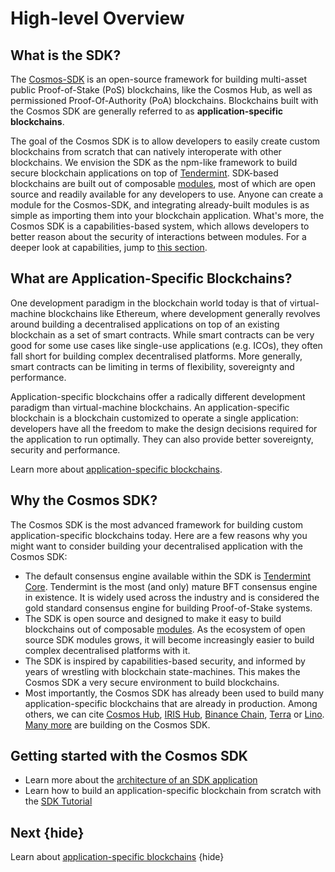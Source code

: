 <!--
order: 1
-->

# High-level Overview

## What is the SDK?

The [Cosmos-SDK](https://github.com/ivansukach/modified-cosmos-sdk) is an open-source framework for building multi-asset public Proof-of-Stake (PoS) <df value="blockchain">blockchains</df>, like the Cosmos Hub, as well as permissioned Proof-Of-Authority (PoA) blockchains. Blockchains built with the Cosmos SDK are generally referred to as **application-specific blockchains**. 

The goal of the Cosmos SDK is to allow developers to easily create custom blockchains from scratch that can natively interoperate with other blockchains. We envision the SDK as the npm-like framework to build secure blockchain applications on top of [Tendermint](https://github.com/tendermint/tendermint). SDK-based blockchains are built out of composable [modules](../building-modules/intro.md), most of which are open source and readily available for any developers to use. Anyone can create a module for the Cosmos-SDK, and integrating already-built modules is as simple as importing them into your blockchain application. What's more, the Cosmos SDK is a capabilities-based system, which allows developers to better reason about the security of interactions between modules. For a deeper look at capabilities, jump to [this section](../core/ocap.md).

## What are Application-Specific Blockchains?

One development paradigm in the blockchain world today is that of virtual-machine blockchains like Ethereum, where development generally revolves around building a decentralised applications on top of an existing blockchain as a set of smart contracts. While smart contracts can be very good for some use cases like single-use applications (e.g. ICOs), they often fall short for building complex decentralised platforms. More generally, smart contracts can be limiting in terms of flexibility, sovereignty and performance.

Application-specific blockchains offer a radically different development paradigm than virtual-machine blockchains. An application-specific blockchain is a blockchain customized to operate a single application: developers have all the freedom to make the design decisions required for the application to run optimally. They can also provide better sovereignty, security and performance. 

Learn more about [application-specific blockchains](./why-app-specific.md).

## Why the Cosmos SDK?

The Cosmos SDK is the most advanced framework for building custom application-specific blockchains today. Here are a few reasons why you might want to consider building your decentralised application with the Cosmos SDK:

- The default consensus engine available within the SDK is [Tendermint Core](https://github.com/tendermint/tendermint). Tendermint is the most (and only) mature BFT consensus engine in existence. It is widely used across the industry and is considered the gold standard consensus engine for building Proof-of-Stake systems.
- The SDK is open source and designed to make it easy to build blockchains out of composable [modules](../../x/). As the ecosystem of open source SDK modules grows, it will become increasingly easier to build complex decentralised platforms with it. 
- The SDK is inspired by capabilities-based security, and informed by years of wrestling with blockchain state-machines. This makes the Cosmos SDK a very secure environment to build blockchains. 
- Most importantly, the Cosmos SDK has already been used to build many application-specific blockchains that are already in production. Among others, we can cite [Cosmos Hub](https://hub.cosmos.network), [IRIS Hub](https://irisnet.org), [Binance Chain](https://docs.binance.org/), [Terra](https://terra.money/) or [Lino](https://lino.network/). [Many more](https://cosmos.network/ecosystem) are building on the Cosmos SDK. 

## Getting started with the Cosmos SDK

- Learn more about the [architecture of an SDK application](./sdk-app-architecture.md)
- Learn how to build an application-specific blockchain from scratch with the [SDK Tutorial](https://cosmos.network/docs/tutorial)

## Next {hide}

Learn about [application-specific blockchains](./why-app-specific.md) {hide}